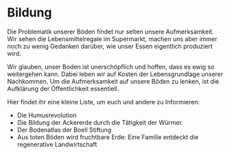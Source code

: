 # Bildung

Die Problematik unserer Böden findet nur selten unsere Aufmerksamkeit. Wir sehen die Lebensmittelregale im Supermarkt, machen uns aber immer noch zu wenig Gedanken darüber, wie unser Essen eigentlich produziert wird. 

Wir glauben, unser Boden ist unerschöpflich und hoffen, dass es ewig so weitergehen kann. Dabei leben wir auf Kosten der Lebensgrundlage unserer Nachkommen. Um die Aufmerksamkeit auf unsere Böden zu lenken, ist die Aufklärung der Öffentlichkeit essentiell.

Hier findet ihr eine kleine Liste, um euch und andere zu Informieren:

- Die Humusrevolution
- Die Bildung der Ackererde durch die Tätigkeit der Würmer.
- Der Bodenatlas der Boell Stiftung
- Aus toten Böden wird fruchtbare Erde: Eine Familie entdeckt die regenerative Landwirtschaft

